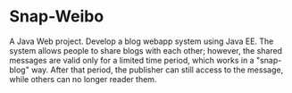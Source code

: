 # Snap-Weibo
A Java Web project.
Develop a blog webapp system using Java EE. The system allows people to share blogs with each other; however, the shared messages are valid only for a limited time period, which works in a "snap-blog" way. After that period, the publisher can still access to the message, while others can no longer reader them.
